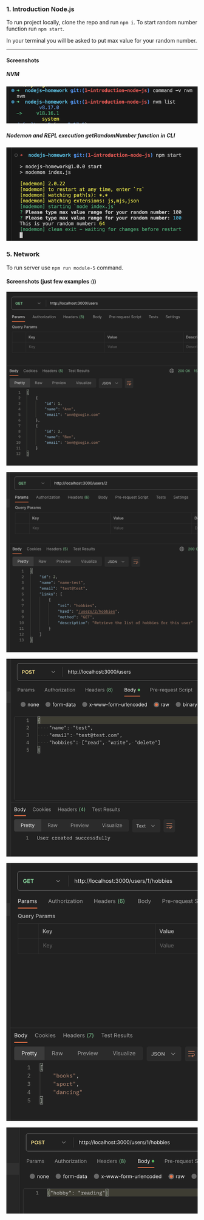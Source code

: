 ### 1. Introduction Node.js

To run project locally, clone the repo and run ```npm i```.
To start random number function run ```npm start```.

In your terminal you will be asked to put max value for your random number.

---

#### Screenshots

##### NVM

![nvm](./screenshots/nvm-command.png)

##### Nodemon and REPL execution getRandomNumber function in CLI

![get-random-number](./screenshots/nodemon.png)

### 5. Network

To run server use `npm run module-5` command.

#### Screenshots (just few examples :))

![get-users](./screenshots/5-network/get-users.png)

![get-user-by-id](./screenshots/5-network/get-user-by-id.png)

![create-user](./screenshots/5-network/create-user.png)

![get-hobbies](./screenshots/5-network/get-hobbies.png)

![add-hobby](./screenshots/5-network/add-hobby.png)
